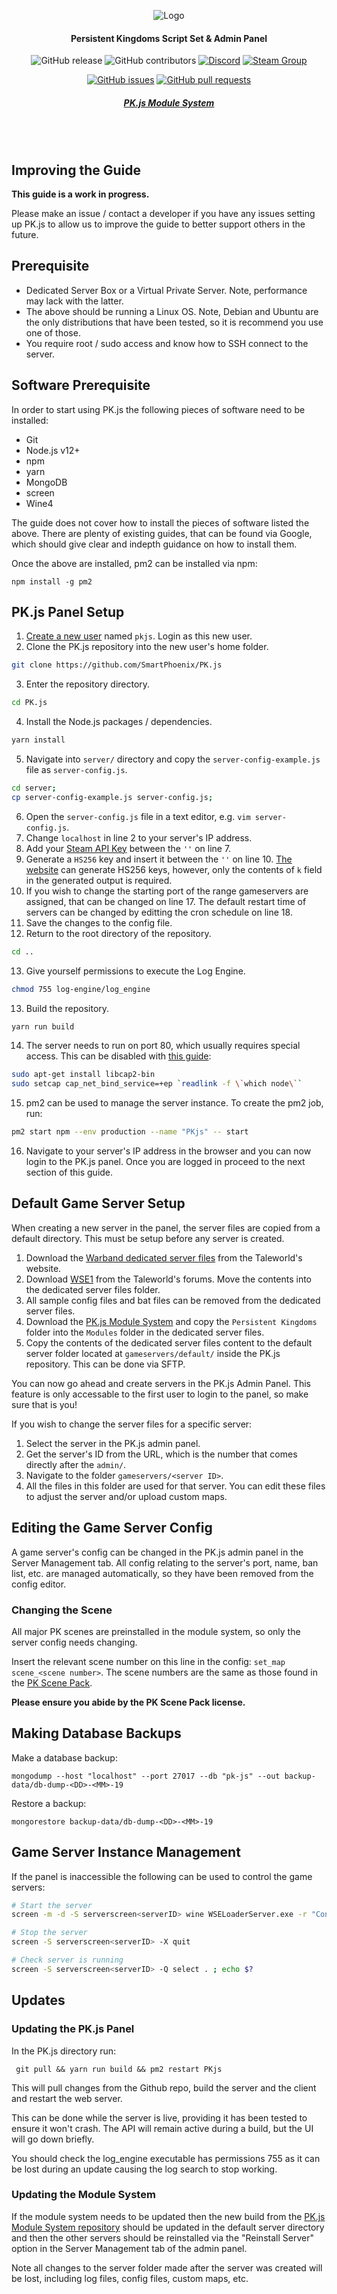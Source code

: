 <div align="center">

![Logo](client/src/assets/img/brand/pk-js.png)
#### Persistent Kingdoms Script Set & Admin Panel

![GitHub release](https://img.shields.io/github/release/SmartPhoenix/PK.js.svg?style=flat-square)
![GitHub contributors](https://img.shields.io/github/contributors/SmartPhoenix/PK.js.svg?style=flat-square)
[![Discord](https://img.shields.io/discord/450652484634148875.svg?style=flat-square&logo=discord)](https://discord.gg/jwM54DB)
[![Steam Group](https://img.shields.io/badge/Steam-Group-lightgrey.svg?style=flat-square)](https://steamcommunity.com/groups/persistent-kingdoms)

[![GitHub issues](https://img.shields.io/github/issues/SmartPhoenix/PK.js.svg?style=flat-square)](https://github.com/SmartPhoenix/PK.js/issues)
[![GitHub pull requests](https://img.shields.io/github/issues-pr-raw/SmartPhoenix/PK.js.svg?style=flat-square)](https://github.com/SmartPhoenix/PK.js/pulls)

##### [PK.js Module System](https://github.com/SmartPhoenix/PK.js-Module-System)
<br><br>
</div>

## Improving the Guide
**This guide is a work in progress.**

Please make an issue / contact a developer if you have any issues setting up PK.js to allow us to improve the guide to better support others in the future.

## Prerequisite
 * Dedicated Server Box or a Virtual Private Server. Note, performance may lack with the latter.
 * The above should be running a Linux OS. Note, Debian and Ubuntu are the only distributions that have been tested, so it is recommend you use one of those.
 * You require root / sudo access and know how to SSH connect to the server.
 
## Software Prerequisite
In order to start using PK.js the following pieces of software need to be installed:
 * Git
 * Node.js v12+
 * npm
 * yarn
 * MongoDB
 * screen
 * Wine4
 
The guide does not cover how to install the pieces of software listed the above. There are plenty of existing guides, that can be found via Google, which should give clear and indepth guidance on how to install them.

Once the above are installed, pm2 can be installed via npm:
```
npm install -g pm2
```

## PK.js Panel Setup
1. [Create a new user](https://www.digitalocean.com/community/tutorials/how-to-create-a-sudo-user-on-ubuntu-quickstart) named `pkjs`. Login as this new user.
2. Clone the PK.js repository into the new user's home folder.
```bash
git clone https://github.com/SmartPhoenix/PK.js
```
3. Enter the repository directory.
```bash
cd PK.js
```
4. Install the Node.js packages / dependencies.
```bash
yarn install
```
5. Navigate into `server/` directory and copy the `server-config-example.js` file as `server-config.js`.
```bash
cd server;
cp server-config-example.js server-config.js;
```
6. Open the `server-config.js` file in a text editor, e.g. `vim server-config.js`.
7. Change `localhost` in line 2 to your server's IP address.
8. Add your [Steam API Key](https://steamcommunity.com/dev/apikey) between the `''` on line 7.
9. Generate a `HS256` key and insert it between the `''` on line 10. [The website](https://8gwifi.org/jwkfunctions.jsp) can generate HS256 keys, however, only the contents of `k` field in the generated output is required.
10. If you wish to change the starting port of the range gameservers are assigned, that can be changed on line 17. The default restart time of servers can be changed by editting the cron schedule on line 18.
11. Save the changes to the config file.
12. Return to the root directory of the repository.
```bash
cd ..
```
13. Give yourself permissions to execute the Log Engine.
```bash
chmod 755 log-engine/log_engine
```
13. Build the repository.
```bash
yarn run build
```
14. The server needs to run on port 80, which usually requires special access. This can be disabled with [this guide](https://stackoverflow.com/questions/16573668/best-practices-when-running-node-js-with-port-80-ubuntu-linode/23281401#23281401):
```bash
sudo apt-get install libcap2-bin
sudo setcap cap_net_bind_service=+ep `readlink -f \`which node\``
```
15. pm2 can be used to manage the server instance. To create the pm2 job, run:
```bash
pm2 start npm --env production --name "PKjs" -- start
```
16. Navigate to your server's IP address in the browser and you can now login to the PK.js panel. Once you are logged in proceed to the next section of this guide.

## Default Game Server Setup
When creating a new server in the panel, the server files are copied from a default directory. This must be setup before any server is created.

1. Download the [Warband dedicated server files](https://www.taleworlds.com/en/Games/Warband/Download) from the Taleworld's website.
2. Download [WSE1](https://forums.taleworlds.com/index.php?topic=324890.0) from the Taleworld's forums. Move the contents into the dedicated server files folder.
3. All sample config files and bat files can be removed from the dedicated server files.
4. Download the [PK.js Module System](https://github.com/SmartPhoenix/PK.js-Module-System) and copy the `Persistent Kingdoms` folder into the `Modules` folder in the dedicated server files.
5. Copy the contents of the dedicated server files content to the default server folder located at `gameservers/default/` inside the PK.js repository. This can be done via SFTP. 

You can now go ahead and create servers in the PK.js Admin Panel. This feature is only accessable to the first user to login to the panel, so make sure that is you!

If you wish to change the server files for a specific server:
1. Select the server in the PK.js admin panel.
2. Get the server's ID from the URL, which is the number that comes directly after the `admin/`.
3. Navigate to the folder `gameservers/<server ID>`.
4. All the files in this folder are used for that server. You can edit these files to adjust the server and/or upload custom maps.

## Editing the Game Server Config
A game server's config can be changed in the PK.js admin panel in the Server Management tab. All config relating to the server's port, name, ban list, etc. are managed automatically, so they have been removed from the config editor.

### Changing the Scene
All major PK scenes are preinstalled in the module system, so only the server config needs changing.

Insert the relevant scene number on this line in the config: `set_map scene_<scene number>`. The scene numbers are the same as those found in the [PK Scene Pack](https://github.com/SmartPhoenix/PK-Scene-Pack).

**Please ensure you abide by the PK Scene Pack license.**

## Making Database Backups
Make a database backup:
```
mongodump --host "localhost" --port 27017 --db "pk-js" --out backup-data/db-dump-<DD>-<MM>-19
```
Restore a backup:
```
mongorestore backup-data/db-dump-<DD>-<MM>-19
```

## Game Server Instance Management
If the panel is inaccessible the following can be used to control the game servers:
```bash
# Start the server
screen -m -d -S serverscreen<serverID> wine WSELoaderServer.exe -r "Configs/<config name>" -m "<module name>"

# Stop the server
screen -S serverscreen<serverID> -X quit

# Check server is running
screen -S serverscreen<serverID> -Q select . ; echo $?
```

## Updates
### Updating the PK.js Panel
In the PK.js directory run:
```
 git pull && yarn run build && pm2 restart PKjs
```
This will pull changes from the Github repo, build the server and the client and restart the web server.

This can be done while the server is live, providing it has been tested to ensure it won't crash. The API will remain active during a build, but the UI will go down briefly.

You should check the log_engine executable has permissions 755 as it can be lost during an update causing the log search to stop working.

### Updating the Module System
If the module system needs to be updated then the new build from the [PK.js Module System repository](https://github.com/SmartPhoenix/PK.js-Module-System)  should be updated in the default server directory and then the other servers should be reinstalled via the "Reinstall Server" option in the Server Management tab of the admin panel. 

Note all changes to the server folder made after the server was created will be lost, including log files, config files, custom maps, etc.
